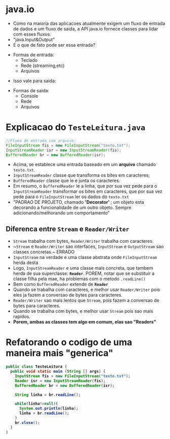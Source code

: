# java.io
- Como na maioria das aplicacoes atualmente exigem um fluxo de entrada de dados e um fluxo de saida, a API java.io fornece classes para lidar com esses fluxos.
- "java.Input&Output"
- E o que de fato pode ser essa entrada?
* Formas de entrada:
  * Teclado
  * Rede (streaming,etc)
  * Arquivos

- Isso vale para saida:
* Formas de saida:
  * Console
  * Rede
  * Arquivos

# Explicacao do `TesteLeitura.java`
```java
//Fluxo de entrada com arquivo;
FileInputStream fis = new FileInputStream("texto.txt");
InputStreamReader isr = new InputStreamReader(fis);
BufferedReader br = new BufferedReader(isr);
```
- Acima, se establece uma entrada baseado em um <strong>arquivo</strong> chamado `texto.txt`.
- `InputStreamReader` classe que transforma os bites em caracteres;
- `BufferedReader` classe que le e junta os caracteres.
- Em resumo, o `BufferedReader` le a linha, que por sua vez pede para o `InputStreamReader` transformar os bites em caracteres, que por sua vez pede para o `FileInputStream` ler os dados do `texto.txt`
- "PADRAO DE PROJETO, chamado <strong>'Decorator' </strong>; um objeto esta decorando a funcionalidade de um outro objeto. Sempre adicionando/melhorando um comportamento"

## Diferenca entre `Stream` e `Reader/Writer`
- `Stream` trabalha com bytes, `Reader/Writer` trabalha com caracteres.
- ~`Stream` e `Reader/Writer` sao interfaces, `InputStream` e `OutputStream` sao classes concretas.~ <storng>ERRADO</strong>
- `InputStream` na verdade e uma classe abstrata onde `FileInputStream` herda desta
- Logo, `InputStreamReader` e uma classe mais concreta, que tambem herda de sua superclasse: <strong>`Reader`</strong>. POREM, notar que se substituir a classe filha pela mae, ha problemas com o metodo `.readLine()`
- Bem como `BufferedReader` extende de <strong>`Reader`</strong>
- Quando se trabalha com caracteres, e melhor usar `Reader/Writer` pois eles ja fazem a conversao de bytes para caracteres.
- `Reader/Writer` sao mais lentos que `Stream`, pois fazem a conversao de bytes para caracteres.
- Quando se trabalha com bytes, e melhor usar `Stream` pois sao mais rapidos.
- <strong>Porem, ambas as classes tem algo em comum, elas sao "Readers"

# Refatorando o codigo de uma maneira mais "generica"
```java
public class TesteLeitura {
  public void static main (String [] args) {
    InputStream fis = new FileInputStream("texto.txt");
    Reader isr = new InputStreamReader(fis);
    BufferedReader br = new BufferedReader(isr);

    String linha = br.readLine();

    while(linha!=null){
      System.out.println(linha);
      linha = br.readLine();
    }
    br.close();
  }
}
